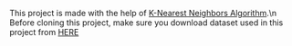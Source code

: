 This project is made with the help of [K-Nearest Neighbors Algorithm](https://en.wikipedia.org/wiki/K-nearest_neighbors_algorithm).\n
Before cloning this project, make sure you download dataset used in this project from [HERE](https://www.kaggle.com/rounakbanik/the-movies-dataset/download)
